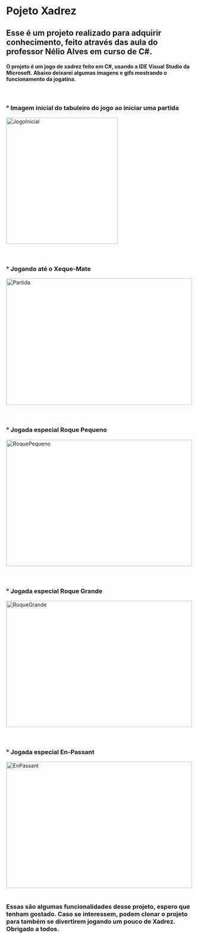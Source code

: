 # Pojeto Xadrez
## Esse é um projeto realizado para adquirir conhecimento, feito através das aula do professor Nélio Alves em curso de C#. 

#### O projeto é um jogo de xadrez feito em C#, usando a IDE Visual Studio da Microsoft. Abaixo deixarei algumas imagens e gifs mostrando o funcionamento da jogatina.

<div style="display: inline_block"><br>
  <div>
    <h3> ° Imagem inicial do tabuleiro do jogo ao iniciar uma partida</h3>
    <img align="center" alt="JogoInicial" height="340" width="300" src="https://cdn.discordapp.com/attachments/758866002968182795/925547231040401418/JogoInicial.png">
  </div>
    <br></br>
  <div>
    <h3> ° Jogando até o Xeque-Mate</h3>
    <img align="center" alt="Partida" height="340" width="500" src="https://cdn.discordapp.com/attachments/758866002968182795/925549792040480908/Ganhando_o_jogo.gif">
  </div>
    <br></br>
  <div>
    <h3> ° Jogada especial Roque Pequeno</h3>
    <img align="center" alt="RoquePequeno" height="340" width="500" src="https://cdn.discordapp.com/attachments/758866002968182795/925553055460630538/RoquePequeno.gif">
  </div>
    <br></br>
  <div>
    <h3> ° Jogada especial Roque Grande</h3>
    <img align="center" alt="RoqueGrande" height="340" width="500" src="https://cdn.discordapp.com/attachments/758866002968182795/925550999333118013/RoqueGrande.gif">
  </div>
    <br></br>
  <div>
    <h3> ° Jogada especial En-Passant</h3>
    <img align="center" alt="EnPassant" height="340" width="500" src="https://cdn.discordapp.com/attachments/758866002968182795/925551304212906064/El_Passant.gif">
  </div>
  <br>
</div>
  
### Essas são algumas funcionalidades desse projeto, espero que tenham gostado. Caso se interessem, podem clonar o projeto para também se divertirem jogando um pouco de Xadrez. Obrigado a todos. 
